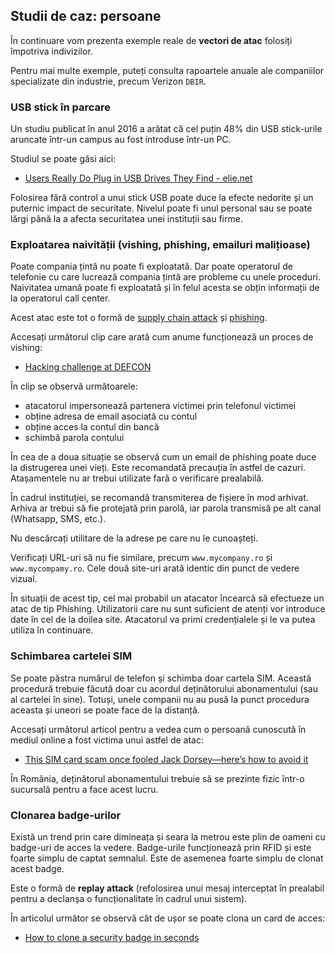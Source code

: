 ## Studii de caz: persoane

În continuare vom prezenta exemple reale de **vectori de atac** folosiți împotriva indivizilor.

Pentru mai multe exemple, puteți consulta rapoartele anuale ale companiilor specializate din industrie, precum Verizon `DBIR`.

### USB stick în parcare

Un studiu publicat în anul 2016 a arătat că cel puțin 48% din USB stick-urile aruncate într-un campus au fost introduse într-un PC.

Studiul se poate găsi aici:

- [Users Really Do Plug in USB Drives They Find - elie.net](https://elie.net/publication/users-really-do-plug-in-usb-drives-they-find/)

Folosirea fără control a unui stick USB poate duce la efecte nedorite și un puternic impact de securitate.
Nivelul poate fi unul personal sau se poate lărgi până la a afecta securitatea unei instituții sau firme.

### Exploatarea naivității (vishing, phishing, emailuri malițioase)

Poate compania țintă nu poate fi exploatată.
Dar poate operatorul de telefonie cu care lucrează compania țintă are probleme cu unele proceduri.
Naivitatea umană poate fi exploatată și în felul acesta se obțin informații de la operatorul call center.

Acest atac este tot o formă de [supply chain attack](https://en.wikipedia.org/wiki/Supply_chain_attack) și [phishing](https://en.wikipedia.org/wiki/Phishing).

Accesați următorul clip care arată cum anume funcționează un proces de vishing:

- [Hacking challenge at DEFCON](https://www.youtube.com/watch?v=fHhNWAKw0bY)

În clip se observă următoarele:

- atacatorul impersonează partenera victimei prin telefonul victimei
- obține adresa de email asociată cu contul
- obține acces la contul din bancă
- schimbă parola contului

În cea de a doua situație se observă cum un email de phishing poate duce la distrugerea unei vieți.
Este recomandată precauția în astfel de cazuri.
Atașamentele nu ar trebui utilizate fară o verificare prealabilă.

În cadrul instituției, se recomandă transmiterea de fișiere în mod arhivat.
Arhiva ar trebui să fie protejată prin parolă, iar parola transmisă pe alt canal (Whatsapp, SMS, etc.).

Nu descărcați utilitare de la adrese pe care nu le cunoașteți.

Verificați URL-uri să nu fie similare, precum `www.mycompany.ro` și `www.mycompamy.ro`.
Cele două site-uri arată identic din punct de vedere vizual.

În situații de acest tip, cel mai probabil un atacator încearcă să efectueze un atac de tip Phishing.
Utilizatorii care nu sunt suficient de atenți vor introduce date în cel de la doilea site.
Atacatorul va primi credențialele și le va putea utiliza în continuare.

### Schimbarea cartelei SIM

Se poate păstra numărul de telefon și schimba doar cartela SIM.
Această procedură trebuie făcută doar cu acordul deținătorului abonamentului (sau al cartelei în sine).
Totuși, unele companii nu au pusă la punct procedura aceasta și uneori se poate face de la distanță.

Accesați următorul articol pentru a vedea cum o persoană cunoscută în mediul online a fost victima unui astfel de atac:

- [This SIM card scam once fooled Jack Dorsey—here’s how to avoid it](https://www.cnbc.com/2022/02/19/how-to-avoid-sim-card-scam-that-once-fooled-jack-dorsey.html)

În România, deținătorul abonamentului trebuie să se prezinte fizic într-o sucursală pentru a face acest lucru.

### Clonarea badge-urilor

Există un trend prin care dimineața și seara la metrou este plin de oameni cu badge-uri de acces la vedere.
Badge-urile funcționează prin RFID și este foarte simplu de captat semnalul.
Este de asemenea foarte simplu de clonat acest badge.

Este o formă de **replay attack** (refolosirea unui mesaj interceptat în prealabil pentru a declanșa o funcționalitate în cadrul unui sistem).

În articolul următor se observă cât de ușor se poate clona un card de acces:

- [How to clone a security badge in seconds](https://www.youtube.com/watch?v=cxxnuofREcM)
